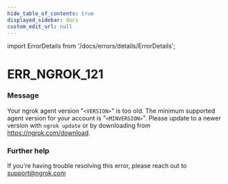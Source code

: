 ```yaml
---
hide_table_of_contents: true
displayed_sidebar: docs
custom_edit_url: null
---
```


import ErrorDetails from '/docs/errors/details/ErrorDetails';

# ERR_NGROK_121

### Message
Your ngrok agent version "`<VERSION>`" is too old. The minimum supported agent version for your account is "`<MINVERSION>`". Please update to a newer version with `ngrok update` or by downloading from https://ngrok.com/download.

### Further help
If you're having trouble resolving this error, please reach out to [support@ngrok.com](mailto:support@ngrok.com?subject=Help%20with%20ERR_NGROK_121)

<ErrorDetails error='err_ngrok_121' />

